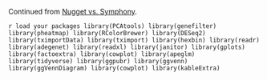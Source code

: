 Continued from [Nugget vs. Symphony](DESeq-Nugget_vs_Sym.md). 

`r load your packages
library(PCAtools)
library(genefilter)
library(pheatmap)
library(RColorBrewer)
library(DESeq2)
library(tximportData)
library(tximport)
library(hexbin)
library(readr)
library(adegenet)
library(readxl)
library(janitor)
library(gplots)
library(factoextra)
library(cowplot)
library(apeglm)
library(tidyverse)
library(ggpubr)
library(ggvenn)
library(ggVennDiagram)
library(cowplot)
library(kableExtra)
`
